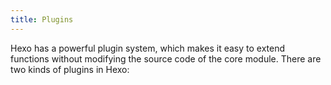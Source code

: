 ```yaml
---
title: Plugins
---
```

Hexo has a powerful plugin system, which makes it easy to extend functions without modifying the source code of the core module. There are two kinds of plugins in Hexo:

